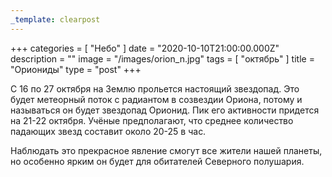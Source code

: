 ```yaml
---
_template: clearpost
---
```



+++
categories = [ "Небо" ]
date = "2020-10-10T21:00:00.000Z"
description = ""
image = "/images/orion_n.jpg"
tags = [ "октябрь" ]
title = "Ориониды"
type = "post"
+++


С 16 по 27 октября на Землю прольется настоящий звездопад. Это будет метеорный поток с радиантом в созвездии Ориона, потому и называться он будет звездопад Орионид. Пик его активности придется на 21-22 октября. Учёные предполагают, что среднее количество падающих звезд составит около 20-25 в час.  
  
Наблюдать это прекрасное явление смогут все жители нашей планеты, но особенно ярким он будет для обитателей Северного полушария.
